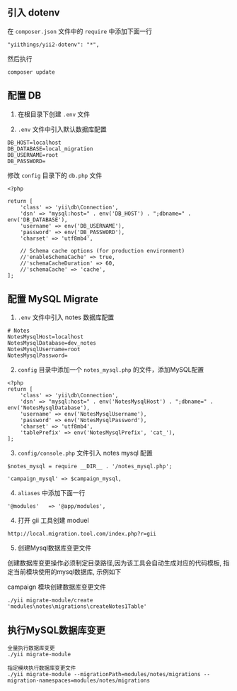 ## 引入 dotenv

在 `composer.json` 文件中的 `require` 中添加下面一行

```shell script
"yiithings/yii2-dotenv": "*",
```

然后执行

```shell script
composer update
```

## 配置 DB

1. 在根目录下创建 `.env` 文件

2. `.env` 文件中引入默认数据库配置

```shell script
DB_HOST=localhost
DB_DATABASE=local_migration
DB_USERNAME=root
DB_PASSWORD=
```

修改 `config` 目录下的 `db.php` 文件

```shell script
<?php

return [
    'class' => 'yii\db\Connection',
    'dsn' => "mysql:host=" . env('DB_HOST') . ";dbname=" . env('DB_DATABASE'),
    'username' => env('DB_USERNAME'),
    'password' => env('DB_PASSWORD'),
    'charset' => 'utf8mb4',

    // Schema cache options (for production environment)
    //'enableSchemaCache' => true,
    //'schemaCacheDuration' => 60,
    //'schemaCache' => 'cache',
];
```

## 配置 MySQL Migrate

1. `.env` 文件中引入 notes 数据库配置

```shell script
# Notes
NotesMysqlHost=localhost
NotesMysqlDatabase=dev_notes
NotesMysqlUsername=root
NotesMysqlPassword=
```

2. `config` 目录中添加一个 `notes_mysql.php` 的文件，添加MySQL配置

```shell script
<?php
return [
    'class' => 'yii\db\Connection',
    'dsn' => "mysql:host=" . env('NotesMysqlHost') . ";dbname=" . env('NotesMysqlDatabase'),
    'username' => env('NotesMysqlUsername'),
    'password' => env('NotesMysqlPassword'),
    'charset' => 'utf8mb4',
    'tablePrefix' => env('NotesMysqlPrefix', 'cat_'),
];
```

3. `config/console.php` 文件引入 notes mysql 配置

```shell script
$notes_mysql = require __DIR__ . '/notes_mysql.php';

'campaign_mysql' => $campaign_mysql,
```

4. `aliases` 中添加下面一行

```shell script
'@modules'   => '@app/modules',
```

4. 打开 gii 工具创建 moduel

```shell script
http://local.migration.tool.com/index.php?r=gii
```

5. 创建Mysql数据库变更文件

创建数据库变更操作必须制定目录路径,因为该工具会自动生成对应的代码模板, 指定当前模块使用的mysql数据库, 示例如下

campaign 模块创建数据库变更文件

```shell script
./yii migrate-module/create 'modules\notes\migrations\createNotes1Table'
```


## 执行MySQL数据库变更

```shell script
全量执行数据库变更
./yii migrate-module

指定模块执行数据库变更文件
./yii migrate-module --migrationPath=modules/notes/migrations --migration-namespaces=modules/notes/migrations
```